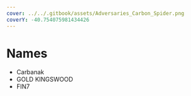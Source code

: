 ```yaml
---
cover: ../../.gitbook/assets/Adversaries_Carbon_Spider.png
coverY: -40.754075981434426
---
```


# Names

* Carbanak
* GOLD KINGSWOOD
* FIN7

